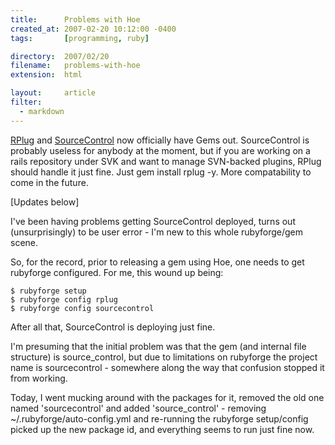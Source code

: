 ```yaml
---
title:      Problems with Hoe
created_at: 2007-02-20 10:12:00 -0400
tags:       [programming, ruby]

directory:  2007/02/20
filename:   problems-with-hoe
extension:  html

layout:     article
filter:
  - markdown
---
```

[RPlug][] and [SourceControl][] now officially have Gems out. SourceControl is probably useless for anybody at the moment, but if you are working on a rails repository under SVK and want to manage SVN-backed plugins, RPlug should handle it just fine. Just gem install rplug -y. More compatability to come in the future.

[Updates below]

I've been having problems getting SourceControl deployed, turns out (unsurprisingly) to be user error - I'm new to this whole rubyforge/gem scene.

So, for the record, prior to releasing a gem using Hoe, one needs to get rubyforge configured. For me, this wound up being:

    $ rubyforge setup
    $ rubyforge config rplug
    $ rubyforge config sourcecontrol

After all that, SourceControl is deploying just fine.

I'm presuming that the initial problem was that the gem (and internal file structure) is source_control, but due to limitations on rubyforge the project name is sourcecontrol - somewhere along the way that confusion stopped it from working.

Today, I went mucking around with the packages for it, removed the old one named 'sourcecontrol' and added 'source_control' - removing ~/.rubyforge/auto-config.yml and re-running the rubyforge setup/config picked up the new package id, and everything seems to run just fine now.

[RPlug]: http://rubyforge.org/projects/rplug
[SourceControl]: http://rubyforge.org/projects/sourcecontrol

